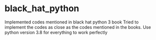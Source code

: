 # black_hat_python
Implemented codes mentioned in black hat python 3 book
Tried to implement the codes as close as the codes mentioned in the books.
Use python version 3.8 for everything to work perfectly
